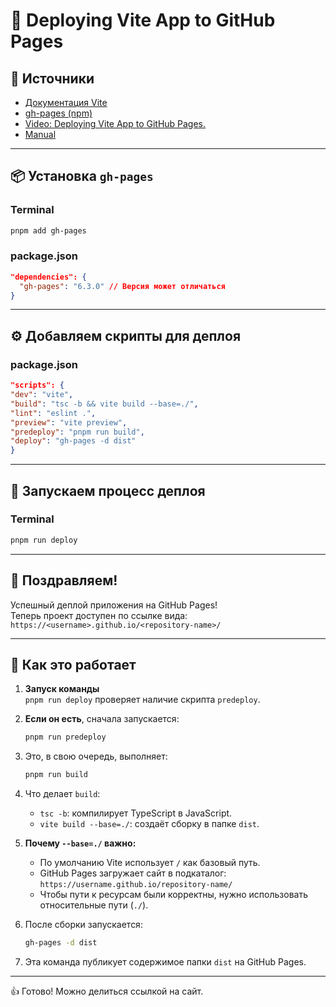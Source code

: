 # 🚀 Deploying Vite App to GitHub Pages

## 📄 Источники

- [Документация Vite](https://vitejs.dev/)
- [gh-pages (npm)](https://www.npmjs.com/package/gh-pages)
- [Video: Deploying Vite App to GitHub Pages.](https://www.youtube.com/watch?v=sIL-C87po1s&t=1090s)
- [Manual](https://md-deploy.vercel.app/)

---

## 📦 Установка `gh-pages`

### Terminal
```bash
pnpm add gh-pages
```

### package.json

```json
"dependencies": {
  "gh-pages": "6.3.0" // Версия может отличаться
}
```

---

## ⚙️ Добавляем скрипты для деплоя

### package.json

```json
"scripts": {
"dev": "vite",
"build": "tsc -b && vite build --base=./",
"lint": "eslint .",
"preview": "vite preview",
"predeploy": "pnpm run build",
"deploy": "gh-pages -d dist"
}
```

---

## 🚀 Запускаем процесс деплоя

### Terminal

```bash
pnpm run deploy
```

---

## 🎉 Поздравляем!

Успешный деплой приложения на GitHub Pages!  
Теперь проект доступен по ссылке вида:  
`https://<username>.github.io/<repository-name>/`

---

## 🧠 Как это работает

1. **Запуск команды**  
   `pnpm run deploy` проверяет наличие скрипта `predeploy`.

2. **Если он есть**, сначала запускается:
   ```bash
   pnpm run predeploy
   ```

3. Это, в свою очередь, выполняет:
   ```bash
   pnpm run build
   ```

4. Что делает `build`:
   - `tsc -b`: компилирует TypeScript в JavaScript.
   - `vite build --base=./`: создаёт сборку в папке `dist`.

5. **Почему `--base=./` важно:**
   - По умолчанию Vite использует `/` как базовый путь.
   - GitHub Pages загружает сайт в подкаталог:  
     `https://username.github.io/repository-name/`
   - Чтобы пути к ресурсам были корректны, нужно использовать относительные пути (`./`).

6. После сборки запускается:
   ```bash
   gh-pages -d dist
   ```

7. Эта команда публикует содержимое папки `dist` на GitHub Pages.

---

👍 Готово! Можно делиться ссылкой на сайт.
